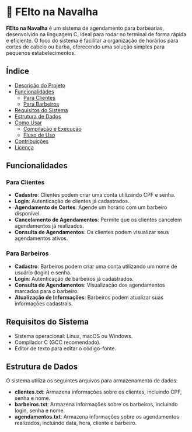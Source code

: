 # 💈 FEIto na Navalha

**FEIto na Navalha** é um sistema de agendamento para barbearias, desenvolvido na linguagem C, ideal para rodar no terminal de forma rápida e eficiente. O foco do sistema é facilitar a organização de horários para cortes de cabelo ou barba, oferecendo uma solução simples para pequenos estabelecimentos.
## Índice

- [Descrição do Projeto](#descrição-do-projeto)
- [Funcionalidades](#funcionalidades)
  - [Para Clientes](#para-clientes)
  - [Para Barbeiros](#para-barbeiros)
- [Requisitos do Sistema](#requisitos-do-sistema)
- [Estrutura de Dados](#estrutura-de-dados)
- [Como Usar](#como-usar)
  - [Compilação e Execução](#compilação-e-execução)
  - [Fluxo de Uso](#fluxo-de-uso)
- [Contribuições](#contribuições)
- [Licença](#licença)

## Funcionalidades

### Para Clientes
- **Cadastro**: Clientes podem criar uma conta utilizando CPF e senha.
- **Login**: Autenticação de clientes já cadastrados.
- **Agendamento de Cortes**: Agende um horário com um barbeiro disponível.
- **Cancelamento de Agendamentos**: Permite que os clientes cancelem agendamentos já realizados.
- **Consulta de Agendamentos**: Os clientes podem visualizar seus agendamentos ativos.

### Para Barbeiros
- **Cadastro**: Barbeiros podem criar uma conta utilizando um nome de usuário (login) e senha.
- **Login**: Autenticação de barbeiros já cadastrados.
- **Consulta de Agendamentos**: Visualização dos agendamentos marcados para o barbeiro.
- **Atualização de Informações**: Barbeiros podem atualizar suas informações cadastrais.

## Requisitos do Sistema

- Sistema operacional: Linux, macOS ou Windows.
- Compilador C (GCC recomendado).
- Editor de texto para editar o código-fonte.

## Estrutura de Dados

O sistema utiliza os seguintes arquivos para armazenamento de dados:

- **clientes.txt**: Armazena informações sobre os clientes, incluindo CPF, senha e nome.
- **barbeiros.txt**: Armazena informações sobre os barbeiros, incluindo login, senha e nome.
- **agendamentos.txt**: Armazena informações sobre os agendamentos realizados, incluindo data, hora, cliente e barbeiro.
